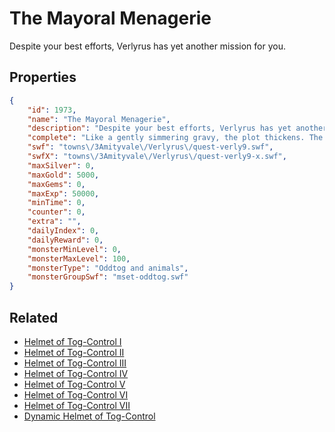# The Mayoral Menagerie

Despite your best efforts, Verlyrus has yet another mission for you.

## Properties

```json
{
    "id": 1973,
    "name": "The Mayoral Menagerie",
    "description": "Despite your best efforts, Verlyrus has yet another mission for you.",
    "complete": "Like a gently simmering gravy, the plot thickens. The Mayor is most certainly connected to all of this somehow... And what's this Moth you have to worry about now too?",
    "swf": "towns\/3Amityvale\/Verlyrus\/quest-verly9.swf",
    "swfX": "towns\/3Amityvale\/Verlyrus\/quest-verly9-x.swf",
    "maxSilver": 0,
    "maxGold": 5000,
    "maxGems": 0,
    "maxExp": 50000,
    "minTime": 0,
    "counter": 0,
    "extra": "",
    "dailyIndex": 0,
    "dailyReward": 0,
    "monsterMinLevel": 0,
    "monsterMaxLevel": 100,
    "monsterType": "Oddtog and animals",
    "monsterGroupSwf": "mset-oddtog.swf"
}
```

## Related

- [Helmet of Tog-Control I](../items/21068-helmet-of-tog-control-i.md)
- [Helmet of Tog-Control II](../items/21069-helmet-of-tog-control-ii.md)
- [Helmet of Tog-Control III](../items/21070-helmet-of-tog-control-iii.md)
- [Helmet of Tog-Control IV](../items/21071-helmet-of-tog-control-iv.md)
- [Helmet of Tog-Control V](../items/21072-helmet-of-tog-control-v.md)
- [Helmet of Tog-Control VI](../items/21073-helmet-of-tog-control-vi.md)
- [Helmet of Tog-Control VII](../items/21074-helmet-of-tog-control-vii.md)
- [Dynamic Helmet of Tog-Control](../items/21082-dynamic-helmet-of-tog-control.md)

